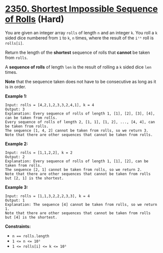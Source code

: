 # [2350. Shortest Impossible Sequence of Rolls][link] (Hard)

[link]: https://leetcode.com/problems/shortest-impossible-sequence-of-rolls/

You are given an integer array `rolls` of length `n` and an integer `k`. You roll a `k` sided dice
numbered from `1` to `k`, `n` times, where the result of the `iᵗʰ` roll is `rolls[i]`.

Return the length of the **shortest** sequence of rolls that **cannot** be taken from  `rolls`.

A **sequence of rolls** of length `len` is the result of rolling a `k` sided dice `len` times.

**Note** that the sequence taken does not have to be consecutive as long as it is in order.

**Example 1:**

```
Input: rolls = [4,2,1,2,3,3,2,4,1], k = 4
Output: 3
Explanation: Every sequence of rolls of length 1, [1], [2], [3], [4], can be taken from rolls.
Every sequence of rolls of length 2, [1, 1], [1, 2], ..., [4, 4], can be taken from rolls.
The sequence [1, 4, 2] cannot be taken from rolls, so we return 3.
Note that there are other sequences that cannot be taken from rolls.
```

**Example 2:**

```
Input: rolls = [1,1,2,2], k = 2
Output: 2
Explanation: Every sequence of rolls of length 1, [1], [2], can be taken from rolls.
The sequence [2, 1] cannot be taken from rolls, so we return 2.
Note that there are other sequences that cannot be taken from rolls but [2, 1] is the shortest.
```

**Example 3:**

```
Input: rolls = [1,1,3,2,2,2,3,3], k = 4
Output: 1
Explanation: The sequence [4] cannot be taken from rolls, so we return 1.
Note that there are other sequences that cannot be taken from rolls but [4] is the shortest.
```

**Constraints:**

- `n == rolls.length`
- `1 <= n <= 10⁵`
- `1 <= rolls[i] <= k <= 10⁵`
